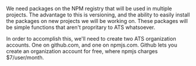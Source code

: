 We need packages on the NPM registry that will be used in multiple projects. The advantage to this is versioning, and the ability to easily install the packages on new projects we will be working on. These packages will be simple functions that aren't propritary to ATS whatsoever.

In order to accomplish this, we'll need to create two ATS organization accounts. One on github.com, and one on npmjs.com. Github lets you create an organization account for free, where npmjs charges $7/user/month.
